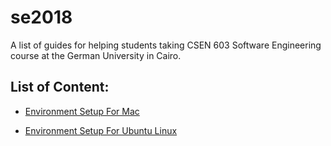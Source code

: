 # se2018

A list of guides for helping students taking CSEN 603 Software Engineering course at the German University in Cairo.

## List of Content:

* [Environment Setup For Mac](https://github.com/omardoma/se2018/blob/master/environment-setup-mac.md)

* [Environment Setup For Ubuntu Linux](https://github.com/omardoma/se2018/blob/master/environment-setup-linux.md)
